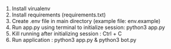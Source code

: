 1. Install virualenv
2. Install requirements (requirements.txt)
3. Create .env file in main directory (example file: env.example)
4. Run app.py using terminal to initialize session: python3 app.py
5. Kill running after initializing session : Ctrl + C
6. Run application : python3 app.py & python3 bot.py
